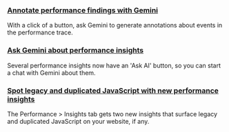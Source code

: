 ### [Annotate performance findings with Gemini](ai-annotations)
With a click of a button, ask Gemini to generate annotations about events in the performance trace.
### [Ask Gemini about performance insights](ai-insights)
Several performance insights now have an 'Ask AI' button, so you can start a chat with Gemini about them.
### [Spot legacy and duplicated JavaScript with new performance insights](new-perf-insights)
The Performance > Insights tab gets two new insights that surface legacy and duplicated JavaScript on your website, if any.
